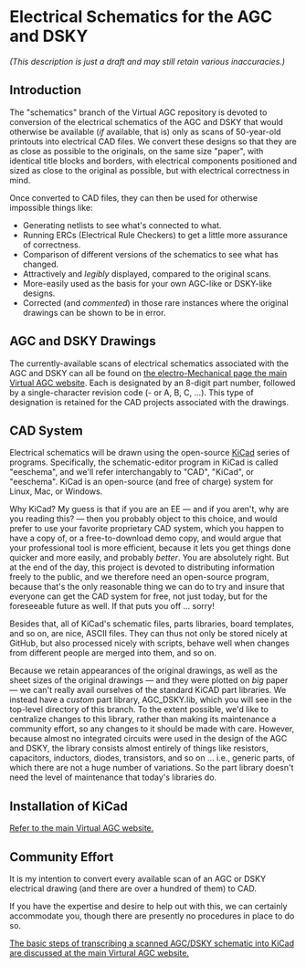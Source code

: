 # Electrical Schematics for the AGC and DSKY

_(This description is just a draft and may still retain various inaccuracies.)_

## Introduction

The "schematics" branch of the Virtual AGC repository is devoted to conversion of the electrical schematics of the AGC and DSKY that would otherwise be available (_if_ available, that is) only as scans of 50-year-old printouts into electrical CAD files. We convert these designs so that they are as close as possible to the originals, on the same size "paper", with identical title blocks and borders, with electrical components positioned and sized as close to the original as possible, but with electrical correctness in mind.

Once converted to CAD files, they can then be used for otherwise impossible things like:

- Generating netlists to see what's connected to what.
- Running ERCs (Electrical Rule Checkers) to get a little more assurance of correctness.
- Comparison of different versions of the schematics to see what has changed.
- Attractively and _legibly_ displayed, compared to the original scans.
- More-easily used as the basis for your own AGC-like or DSKY-like designs.
- Corrected (and _commented_) in those rare instances where the original drawings can be shown to be in error.

## AGC and DSKY Drawings

The currently-available scans of electrical schematics associated with the AGC and DSKY can all be found on [the electro-Mechanical page the main Virtual AGC website](http://www.ibiblio.org/apollo/ElectroMechanical.html).  Each is designated by an 8-digit part number, followed by a single-character revision code (- or A, B, C, ...).  This type of designation is retained for the CAD projects associated with the drawings.

## CAD System

Electrical schematics will be drawn using the open-source [KiCad](http://kicad-pcb.org/) series of programs.  Specifically, the schematic-editor program in KiCad is called "eeschema", and we'll refer interchangably to "CAD", "KiCad", or "eeschema".  KiCad is an open-source (and free of charge) system for Linux, Mac, or Windows.

Why KiCad?  My guess is that if you are an EE &mdash; and if you aren't, why are you reading this? &mdash; then you probably object to this choice, and would prefer to use your favorite proprietary CAD system, which you happen to have a copy of, or a free-to-download demo copy, and would argue that your professional tool is more efficient, because it lets you get things done quicker and more easily, and probably _better_.  You are absolutely right.  But at the end of the day, this project is devoted to distributing information freely to the public, and we therefore need an open-source program, because that's the only reasonable thing we can do to try and insure that everyone can get the CAD system for free, not just today, but for the foreseeable future as well.  If that puts you off ... sorry!

Besides that, all of KiCad's schematic files, parts libraries, board templates, and so on, are nice, ASCII files.  They can thus not only be stored nicely at GitHub, but also processed nicely with scripts, behave well when changes from different people are merged into them, and so on.

Because we retain appearances of the original drawings, as well as the sheet sizes of the original drawings &mdash; and they were plotted on _big_ paper &mdash; we can't really avail ourselves of the standard KiCAD part libraries.  We instead have a _custom_ part library, AGC_DSKY.lib, which you will see in the top-level directory of this branch.  To the extent possible, we'd like to centralize changes to this library, rather than making its maintenance a community effort, so any changes to it should be made with care.  However, because almost no integrated circuits were used in the design of the AGC and DSKY, the library consists almost entirely of things like resistors, capacitors, inductors, diodes, transistors, and so on ... i.e., generic parts, of which there are not a huge number of variations.  So the part library doesn't need the level of maintenance that today's libraries do.

## Installation of KiCad

[Refer to the main Virtual AGC website.](http://www.ibiblio.org/apollo/ElectroMechanical.html#Appendix:_KiCad_for_Virtual_AGC)

## Community Effort

It is my intention to convert every available scan of an AGC or DSKY electrical drawing (and there are over a hundred of them) to CAD.

If you have the expertise and desire to help out with this, we can certainly accommodate you, though there are presently no procedures in place to do so.

[The basic steps of transcribing a scanned AGC/DSKY schematic into KiCad are discussed at the main Virtural AGC website.](http://www.ibiblio.org/apollo/ElectroMechanical.html#Appendix:_KiCad_for_Virtual_AGC)
